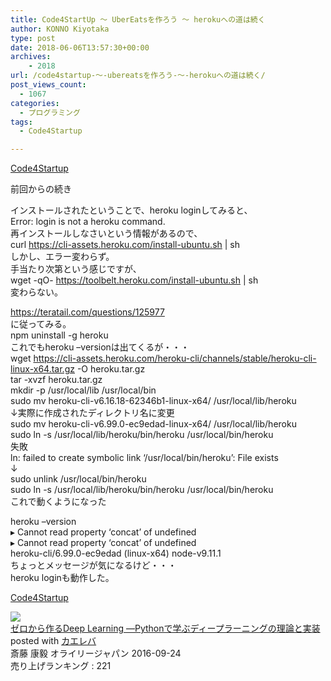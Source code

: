 ```yaml
---
title: Code4StartUp ～ UberEatsを作ろう ～ herokuへの道は続く
author: KONNO Kiyotaka
type: post
date: 2018-06-06T13:57:30+00:00
archives:
    - 2018
url: /code4startup-～-ubereatsを作ろう-～-herokuへの道は続く/
post_views_count:
  - 1067
categories:
  - プログラミング
tags:
  - Code4Startup

---
```

<a href="https://code4startup.com/?ref=kiyotakakonno" target="_blank">Code4Startup</a>

前回からの続き

インストールされたということで、heroku loginしてみると、  
Error: login is not a heroku command.  
再インストールしなさいという情報があるので、  
curl https://cli-assets.heroku.com/install-ubuntu.sh | sh  
しかし、エラー変わらず。  
手当たり次第という感じですが、  
wget -qO- https://toolbelt.heroku.com/install-ubuntu.sh | sh  
変わらない。

<a href="https://teratail.com/questions/125977" target="_blank">https://teratail.com/questions/125977</a>  
に従ってみる。  
npm uninstall -g heroku  
これでもheroku &#8211;versionは出てくるが・・・  
wget https://cli-assets.heroku.com/heroku-cli/channels/stable/heroku-cli-linux-x64.tar.gz -O heroku.tar.gz  
tar -xvzf heroku.tar.gz  
mkdir -p /usr/local/lib /usr/local/bin  
sudo mv heroku-cli-v6.16.18-62346b1-linux-x64/ /usr/local/lib/heroku  
↓実際に作成されたディレクトリ名に変更  
sudo mv heroku-cli-v6.99.0-ec9edad-linux-x64/ /usr/local/lib/heroku  
sudo ln -s /usr/local/lib/heroku/bin/heroku /usr/local/bin/heroku  
失敗  
ln: failed to create symbolic link &#8216;/usr/local/bin/heroku&#8217;: File exists  
↓  
sudo unlink /usr/local/bin/heroku  
sudo ln -s /usr/local/lib/heroku/bin/heroku /usr/local/bin/heroku  
これで動くようになった

heroku &#8211;version  
▸ Cannot read property &#8216;concat&#8217; of undefined  
▸ Cannot read property &#8216;concat&#8217; of undefined  
heroku-cli/6.99.0-ec9edad (linux-x64) node-v9.11.1  
ちょっとメッセージが気になるけど・・・  
heroku loginも動作した。

<a href="https://code4startup.com/?ref=kiyotakakonno" target="_blank">Code4Startup</a>

<div class="kaerebalink-box">
  <div class="kaerebalink-image">
    <a href="https://www.amazon.co.jp/exec/obidos/ASIN/4873117585/jqinglong-22/" target="_blank"><img style="border: currentcolor; border-image: none;" src="https://i1.wp.com/images-fe.ssl-images-amazon.com/images/I/512ru2i5gyL._SL160_.jpg?ssl=1" data-recalc-dims="1" /></a>
  </div>
  
  <div class="kaerebalink-info">
    <div class="kaerebalink-name">
      <a href="https://www.amazon.co.jp/exec/obidos/ASIN/4873117585/jqinglong-22/" target="_blank">ゼロから作るDeep Learning ―Pythonで学ぶディープラーニングの理論と実装</a>
    </div>
    <div class="kaerebalink-powered-date">
      posted with <a href="https://kaereba.com" target="_blank" rel="nofollow">カエレバ</a>
    </div>
    <div class="kaerebalink-detail">
      斎藤 康毅 オライリージャパン 2016-09-24
    </div>
    <div class="kaerebalink-rank">
      <div class="kaerebalink-salesranking" style="margin-bottom: 5px;">
        売り上げランキング : 221
      </div>
    </div>
  </div>
  
  <div class="kaerebalink-footer">
  </div>
  
  <div class="kaerebalink-footer" style="clear: left;">
  </div>
</div>